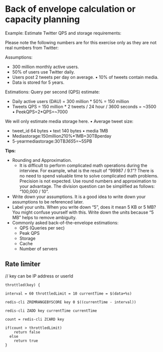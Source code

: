 # Back of envelope calculation or capacity planning

Example: Estimate Twitter QPS and storage requirements:

Please note the following numbers are for this exercise only as they are not real numbers from Twitter:

Assumptions:

- 300 million monthly active users.
- 50% of users use Twitter daily.
- Users post 2 tweets per day on average. • 10% of tweets contain media.
- Data is stored for 5 years.

Estimations:
Query per second (QPS) estimate:

- Daily active users (DAU) = 300 million * 50% = 150 million
- Tweets QPS = 150 million * 2 tweets / 24 hour / 3600 seconds = ~3500 • PeekQPS=2*QPS=~7000

We will only estimate media storage here. • Average tweet size:

- tweet_id 64 bytes • text 140 bytes • media 1MB
- Mediastorage:150million*2*10%*1MB=30TBperday
- 5-yearmediastorage:30TB*365*5=~55PB

**Tips:**

- Rounding and Approximation.
    - It is difficult to perform complicated math operations during the interview. For example, what is the result of
      “99987 / 9.1”? There is no need to spend valuable time to solve complicated math problems. Precision is not
      expected. Use round numbers and approximation to your advantage. The division question can be simplified as
      follows: “100,000 / 10”.
- Write down your assumptions. It is a good idea to write down your assumptions to be referenced later.
- Label your units. When you write down “5”, does it mean 5 KB or 5 MB? You might confuse yourself with this. Write down
  the units because “5 MB” helps to remove ambiguity.
- Commonly asked back-of-the-envelope estimations:
    - QPS (Queries per sec)
    - Peak QPS
    - Storage
    - Cache
    - Number of servers

## Rate limiter

// key can be IP address or userId
```shell
throttled(key) {

interval = 60 throttledLimit = 10 currentTime = $(data+%s)

redis-cli ZREMRANGEBYSCORE key 0 $((currentTime - interval))

redis-cli ZADD key currentTime currentTime

count = redis-cli ZCARD key

if(count > throttledLimit)
    return false 
  else 
    return true
}

```


